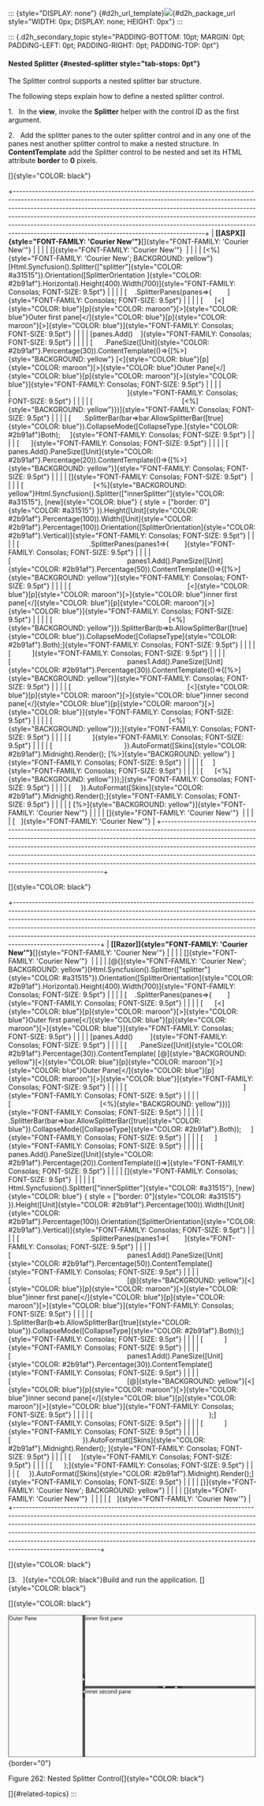 ::: {style="DISPLAY: none"}
[](ms-xhelp:///?Id=d2h_url_template){#d2h_url_template}![](!package_url!){#d2h_package_url style="WIDTH: 0px; DISPLAY: none; HEIGHT: 0px"}
:::

::: {.d2h_secondary_topic style="PADDING-BOTTOM: 10pt; MARGIN: 0pt; PADDING-LEFT: 0pt; PADDING-RIGHT: 0pt; PADDING-TOP: 0pt"}
#### Nested Splitter {#nested-splitter style="tab-stops: 0pt"}

The Splitter control supports a nested splitter bar structure.

The following steps explain how to define a nested splitter control.

1.   In the **view**, invoke the **Splitter** helper with the control ID as the first argument.

2.   Add the splitter panes to the outer splitter control and in any one of the panes nest another splitter control to make a nested structure. In **ContentTemplate** add the Splitter control to be nested and set its HTML attribute **border** to **0** pixels.

[]{style="COLOR: black"} 

+------------------------------------------------------------------------------------------------------------------------------------------------------------------------------------------------------------------------------------------------------------------------------------------------------------------------------------------------------------------------------------------------------------------------------------------------------------------+
| **[\[ASPX\]]{style="FONT-FAMILY: 'Courier New'"}**[]{style="FONT-FAMILY: 'Courier New'"}                                                                                                                                                                                                                                                                                                                                                                         |
|                                                                                                                                                                                                                                                                                                                                                                                                                                                                  |
| []{style="FONT-FAMILY: 'Courier New'"}                                                                                                                                                                                                                                                                                                                                                                                                                           |
|                                                                                                                                                                                                                                                                                                                                                                                                                                                                  |
| [\<%]{style="FONT-FAMILY: 'Courier New'; BACKGROUND: yellow"}[Html.Syncfusion().Splitter([\"splitter\"]{style="COLOR: #a31515"}).Orientation([SplitterOrientation ]{style="COLOR: #2b91af"}.Horizontal).Height(400).Width(700)]{style="FONT-FAMILY: Consolas; FONT-SIZE: 9.5pt"}                                                                                                                                                                                 |
|                                                                                                                                                                                                                                                                                                                                                                                                                                                                  |
| [    .SplitterPanes(panes=\>{        ]{style="FONT-FAMILY: Consolas; FONT-SIZE: 9.5pt"}                                                                                                                                                                                                                                                                                                                                                                          |
|                                                                                                                                                                                                                                                                                                                                                                                                                                                                  |
| [      [\<]{style="COLOR: blue"}[p]{style="COLOR: maroon"}[\>]{style="COLOR: blue"}Outer first pane[\</]{style="COLOR: blue"}[p]{style="COLOR: maroon"}[\>]{style="COLOR: blue"}]{style="FONT-FAMILY: Consolas; FONT-SIZE: 9.5pt"}                                                                                                                                                                                                                               |
|                                                                                                                                                                                                                                                                                                                                                                                                                                                                  |
| [panes.Add()    ]{style="FONT-FAMILY: Consolas; FONT-SIZE: 9.5pt"}                                                                                                                                                                                                                                                                                                                                                                                               |
|                                                                                                                                                                                                                                                                                                                                                                                                                                                                  |
| [      .PaneSize([Unit]{style="COLOR: #2b91af"}.Percentage(30)).ContentTemplate(()=\>{[%\>]{style="BACKGROUND: yellow"} [\<]{style="COLOR: blue"}[p]{style="COLOR: maroon"}[\>]{style="COLOR: blue"}Outer Pane[\</]{style="COLOR: blue"}[p]{style="COLOR: maroon"}[\>]{style="COLOR: blue"}]{style="FONT-FAMILY: Consolas; FONT-SIZE: 9.5pt"}                                                                                                                    |
|                                                                                                                                                                                                                                                                                                                                                                                                                                                                  |
| [                                                            ]{style="FONT-FAMILY: Consolas; FONT-SIZE: 9.5pt"}                                                                                                                                                                                                                                                                                                                                                  |
|                                                                                                                                                                                                                                                                                                                                                                                                                                                                  |
| [                                              [\<%]{style="BACKGROUND: yellow"}})]{style="FONT-FAMILY: Consolas; FONT-SIZE: 9.5pt"}                                                                                                                                                                                                                                                                                                                             |
|                                                                                                                                                                                                                                                                                                                                                                                                                                                                  |
| [      .SplitterBar(bar=\>bar.AllowSplitterBar([true]{style="COLOR: blue"}).CollapseMode([CollapseType.]{style="COLOR: #2b91af"}Both);     ]{style="FONT-FAMILY: Consolas; FONT-SIZE: 9.5pt"}                                                                                                                                                                                                                                                                    |
|                                                                                                                                                                                                                                                                                                                                                                                                                                                                  |
| [      ]{style="FONT-FAMILY: Consolas; FONT-SIZE: 9.5pt"}                                                                                                                                                                                                                                                                                                                                                                                                        |
|                                                                                                                                                                                                                                                                                                                                                                                                                                                                  |
| [      panes.Add().PaneSize([Unit]{style="COLOR: #2b91af"}.Percentage(20)).ContentTemplate(()=\>{[%\>]{style="BACKGROUND: yellow"}]{style="FONT-FAMILY: Consolas; FONT-SIZE: 9.5pt"}                                                                                                                                                                                                                                                                             |
|                                                                                                                                                                                                                                                                                                                                                                                                                                                                  |
| []{style="FONT-FAMILY: Consolas; FONT-SIZE: 9.5pt"}                                                                                                                                                                                                                                                                                                                                                                                                              |
|                                                                                                                                                                                                                                                                                                                                                                                                                                                                  |
| [                                    [\<%]{style="BACKGROUND: yellow"}Html.Syncfusion().Splitter([\"innerSplitter\"]{style="COLOR: #a31515"}, [new]{style="COLOR: blue"} { style = [\"border: 0\"]{style="COLOR: #a31515"} }).Height([Unit]{style="COLOR: #2b91af"}.Percentage(100)).Width([Unit]{style="COLOR: #2b91af"}.Percentage(100)).Orientation([SplitterOrientation]{style="COLOR: #2b91af"}.Vertical)]{style="FONT-FAMILY: Consolas; FONT-SIZE: 9.5pt"} |
|                                                                                                                                                                                                                                                                                                                                                                                                                                                                  |
| [                                    .SplitterPanes(panes1=\>{        ]{style="FONT-FAMILY: Consolas; FONT-SIZE: 9.5pt"}                                                                                                                                                                                                                                                                                                                                         |
|                                                                                                                                                                                                                                                                                                                                                                                                                                                                  |
| [                                                            panes1.Add().PaneSize([Unit]{style="COLOR: #2b91af"}.Percentage(50)).ContentTemplate(()=\>{[%\>]{style="BACKGROUND: yellow"}]{style="FONT-FAMILY: Consolas; FONT-SIZE: 9.5pt"}                                                                                                                                                                                                                      |
|                                                                                                                                                                                                                                                                                                                                                                                                                                                                  |
| [                                                            [\<]{style="COLOR: blue"}[p]{style="COLOR: maroon"}[\>]{style="COLOR: blue"}inner first pane[\</]{style="COLOR: blue"}[p]{style="COLOR: maroon"}[\>]{style="COLOR: blue"}]{style="FONT-FAMILY: Consolas; FONT-SIZE: 9.5pt"}                                                                                                                                                                         |
|                                                                                                                                                                                                                                                                                                                                                                                                                                                                  |
| [                                                            [\<%]{style="BACKGROUND: yellow"}}).SplitterBar(b=\>b.AllowSplitterBar([true]{style="COLOR: blue"}).CollapseMode([CollapseType]{style="COLOR: #2b91af"}.Both);]{style="FONT-FAMILY: Consolas; FONT-SIZE: 9.5pt"}                                                                                                                                                                                    |
|                                                                                                                                                                                                                                                                                                                                                                                                                                                                  |
| [           ]{style="FONT-FAMILY: Consolas; FONT-SIZE: 9.5pt"}                                                                                                                                                                                                                                                                                                                                                                                                   |
|                                                                                                                                                                                                                                                                                                                                                                                                                                                                  |
| [                                                            panes1.Add().PaneSize([Unit]{style="COLOR: #2b91af"}.Percentage(30)).ContentTemplate(()=\>{[%\>]{style="BACKGROUND: yellow"}]{style="FONT-FAMILY: Consolas; FONT-SIZE: 9.5pt"}                                                                                                                                                                                                                      |
|                                                                                                                                                                                                                                                                                                                                                                                                                                                                  |
| [                                                            [\<]{style="COLOR: blue"}[p]{style="COLOR: maroon"}[\>]{style="COLOR: blue"}inner second pane[\</]{style="COLOR: blue"}[p]{style="COLOR: maroon"}[\>]{style="COLOR: blue"}]{style="FONT-FAMILY: Consolas; FONT-SIZE: 9.5pt"}                                                                                                                                                                        |
|                                                                                                                                                                                                                                                                                                                                                                                                                                                                  |
| [                                                            [\<%]{style="BACKGROUND: yellow"}});]{style="FONT-FAMILY: Consolas; FONT-SIZE: 9.5pt"}                                                                                                                                                                                                                                                                                                              |
|                                                                                                                                                                                                                                                                                                                                                                                                                                                                  |
| [           ]{style="FONT-FAMILY: Consolas; FONT-SIZE: 9.5pt"}                                                                                                                                                                                                                                                                                                                                                                                                   |
|                                                                                                                                                                                                                                                                                                                                                                                                                                                                  |
| [                                     }).AutoFormat([Skins]{style="COLOR: #2b91af"}.Midnight).Render(); [%\>]{style="BACKGROUND: yellow"} ]{style="FONT-FAMILY: Consolas; FONT-SIZE: 9.5pt"}                                                                                                                                                                                                                                                                     |
|                                                                                                                                                                                                                                                                                                                                                                                                                                                                  |
| [     ]{style="FONT-FAMILY: Consolas; FONT-SIZE: 9.5pt"}                                                                                                                                                                                                                                                                                                                                                                                                         |
|                                                                                                                                                                                                                                                                                                                                                                                                                                                                  |
| [      [\<%]{style="BACKGROUND: yellow"}});]{style="FONT-FAMILY: Consolas; FONT-SIZE: 9.5pt"}                                                                                                                                                                                                                                                                                                                                                                    |
|                                                                                                                                                                                                                                                                                                                                                                                                                                                                  |
| [     }).AutoFormat([Skins]{style="COLOR: #2b91af"}.Midnight).Render();]{style="FONT-FAMILY: Consolas; FONT-SIZE: 9.5pt"}                                                                                                                                                                                                                                                                                                                                        |
|                                                                                                                                                                                                                                                                                                                                                                                                                                                                  |
| [ [%\>]{style="BACKGROUND: yellow"}]{style="FONT-FAMILY: 'Courier New'"}                                                                                                                                                                                                                                                                                                                                                                                         |
|                                                                                                                                                                                                                                                                                                                                                                                                                                                                  |
| []{style="FONT-FAMILY: 'Courier New'"}                                                                                                                                                                                                                                                                                                                                                                                                                           |
|                                                                                                                                                                                                                                                                                                                                                                                                                                                                  |
| [   ]{style="FONT-FAMILY: 'Courier New'"}                                                                                                                                                                                                                                                                                                                                                                                                                        |
+------------------------------------------------------------------------------------------------------------------------------------------------------------------------------------------------------------------------------------------------------------------------------------------------------------------------------------------------------------------------------------------------------------------------------------------------------------------+

[]{style="COLOR: black"} 

+---------------------------------------------------------------------------------------------------------------------------------------------------------------------------------------------------------------------------------------------------------------------------------------------------------------------------------------------------------------------------------------------------------------------------------+
| **[\[Razor\]]{style="FONT-FAMILY: 'Courier New'"}**[]{style="FONT-FAMILY: 'Courier New'"}                                                                                                                                                                                                                                                                                                                                       |
|                                                                                                                                                                                                                                                                                                                                                                                                                                 |
| []{style="FONT-FAMILY: 'Courier New'"}                                                                                                                                                                                                                                                                                                                                                                                          |
|                                                                                                                                                                                                                                                                                                                                                                                                                                 |
| [\@{]{style="FONT-FAMILY: 'Courier New'; BACKGROUND: yellow"}[Html.Syncfusion().Splitter([\"splitter\"]{style="COLOR: #a31515"}).Orientation([SplitterOrientation]{style="COLOR: #2b91af"}.Horizontal).Height(400).Width(700)]{style="FONT-FAMILY: Consolas; FONT-SIZE: 9.5pt"}                                                                                                                                                 |
|                                                                                                                                                                                                                                                                                                                                                                                                                                 |
| [    .SplitterPanes(panes=\>{        ]{style="FONT-FAMILY: Consolas; FONT-SIZE: 9.5pt"}                                                                                                                                                                                                                                                                                                                                         |
|                                                                                                                                                                                                                                                                                                                                                                                                                                 |
| [      [\<]{style="COLOR: blue"}[p]{style="COLOR: maroon"}[\>]{style="COLOR: blue"}Outer first pane[\</]{style="COLOR: blue"}[p]{style="COLOR: maroon"}[\>]{style="COLOR: blue"}]{style="FONT-FAMILY: Consolas; FONT-SIZE: 9.5pt"}                                                                                                                                                                                              |
|                                                                                                                                                                                                                                                                                                                                                                                                                                 |
| [panes.Add()         ]{style="FONT-FAMILY: Consolas; FONT-SIZE: 9.5pt"}                                                                                                                                                                                                                                                                                                                                                         |
|                                                                                                                                                                                                                                                                                                                                                                                                                                 |
| [      .PaneSize([Unit]{style="COLOR: #2b91af"}.Percentage(30)).ContentTemplate( [@]{style="BACKGROUND: yellow"}[\<]{style="COLOR: blue"}[p]{style="COLOR: maroon"}[\>]{style="COLOR: blue"}Outer Pane[\</]{style="COLOR: blue"}[p]{style="COLOR: maroon"}[\>]{style="COLOR: blue"}]{style="FONT-FAMILY: Consolas; FONT-SIZE: 9.5pt"}                                                                                           |
|                                                                                                                                                                                                                                                                                                                                                                                                                                 |
| [                                                            ]{style="FONT-FAMILY: Consolas; FONT-SIZE: 9.5pt"}                                                                                                                                                                                                                                                                                                                 |
|                                                                                                                                                                                                                                                                                                                                                                                                                                 |
| [                                              [\<%]{style="BACKGROUND: yellow"}})]{style="FONT-FAMILY: Consolas; FONT-SIZE: 9.5pt"}                                                                                                                                                                                                                                                                                            |
|                                                                                                                                                                                                                                                                                                                                                                                                                                 |
| [      .SplitterBar(bar=\>bar.AllowSplitterBar([true]{style="COLOR: blue"}).CollapseMode([CollapseType]{style="COLOR: #2b91af"}.Both));     ]{style="FONT-FAMILY: Consolas; FONT-SIZE: 9.5pt"}                                                                                                                                                                                                                                  |
|                                                                                                                                                                                                                                                                                                                                                                                                                                 |
| [      ]{style="FONT-FAMILY: Consolas; FONT-SIZE: 9.5pt"}                                                                                                                                                                                                                                                                                                                                                                       |
|                                                                                                                                                                                                                                                                                                                                                                                                                                 |
| [      panes.Add().PaneSize([Unit]{style="COLOR: #2b91af"}.Percentage(20)).ContentTemplate(()=\>]{style="FONT-FAMILY: Consolas; FONT-SIZE: 9.5pt"}                                                                                                                                                                                                                                                                              |
|                                                                                                                                                                                                                                                                                                                                                                                                                                 |
| []{style="FONT-FAMILY: Consolas; FONT-SIZE: 9.5pt"}                                                                                                                                                                                                                                                                                                                                                                             |
|                                                                                                                                                                                                                                                                                                                                                                                                                                 |
| [                                    Html.Syncfusion().Splitter([\"innerSplitter\"]{style="COLOR: #a31515"}, [new]{style="COLOR: blue"} { style = [\"border: 0\"]{style="COLOR: #a31515"} }).Height([Unit]{style="COLOR: #2b91af"}.Percentage(100)).Width([Unit]{style="COLOR: #2b91af"}.Percentage(100)).Orientation([SplitterOrientation]{style="COLOR: #2b91af"}.Vertical)]{style="FONT-FAMILY: Consolas; FONT-SIZE: 9.5pt"} |
|                                                                                                                                                                                                                                                                                                                                                                                                                                 |
| [                                    .SplitterPanes(panes1=\>{        ]{style="FONT-FAMILY: Consolas; FONT-SIZE: 9.5pt"}                                                                                                                                                                                                                                                                                                        |
|                                                                                                                                                                                                                                                                                                                                                                                                                                 |
| [                                                            panes1.Add().PaneSize([Unit]{style="COLOR: #2b91af"}.Percentage(50)).ContentTemplate(]{style="FONT-FAMILY: Consolas; FONT-SIZE: 9.5pt"}                                                                                                                                                                                                                            |
|                                                                                                                                                                                                                                                                                                                                                                                                                                 |
| [                                                            [@]{style="BACKGROUND: yellow"}[\<]{style="COLOR: blue"}[p]{style="COLOR: maroon"}[\>]{style="COLOR: blue"}inner first pane[\</]{style="COLOR: blue"}[p]{style="COLOR: maroon"}[\>]{style="COLOR: blue"}]{style="FONT-FAMILY: Consolas; FONT-SIZE: 9.5pt"}                                                                                                         |
|                                                                                                                                                                                                                                                                                                                                                                                                                                 |
| [                                                            ).SplitterBar(b=\>b.AllowSplitterBar([true]{style="COLOR: blue"}).CollapseMode([CollapseType]{style="COLOR: #2b91af"}.Both));]{style="FONT-FAMILY: Consolas; FONT-SIZE: 9.5pt"}                                                                                                                                                                                    |
|                                                                                                                                                                                                                                                                                                                                                                                                                                 |
| [           ]{style="FONT-FAMILY: Consolas; FONT-SIZE: 9.5pt"}                                                                                                                                                                                                                                                                                                                                                                  |
|                                                                                                                                                                                                                                                                                                                                                                                                                                 |
| [                                                            panes1.Add().PaneSize([Unit]{style="COLOR: #2b91af"}.Percentage(30)).ContentTemplate(]{style="FONT-FAMILY: Consolas; FONT-SIZE: 9.5pt"}                                                                                                                                                                                                                            |
|                                                                                                                                                                                                                                                                                                                                                                                                                                 |
| [                                                            [@]{style="BACKGROUND: yellow"}[\<]{style="COLOR: blue"}[p]{style="COLOR: maroon"}[\>]{style="COLOR: blue"}inner second pane[\</]{style="COLOR: blue"}[p]{style="COLOR: maroon"}[\>]{style="COLOR: blue"}]{style="FONT-FAMILY: Consolas; FONT-SIZE: 9.5pt"}                                                                                                        |
|                                                                                                                                                                                                                                                                                                                                                                                                                                 |
| [                                                            );]{style="FONT-FAMILY: Consolas; FONT-SIZE: 9.5pt"}                                                                                                                                                                                                                                                                                                               |
|                                                                                                                                                                                                                                                                                                                                                                                                                                 |
| [           ]{style="FONT-FAMILY: Consolas; FONT-SIZE: 9.5pt"}                                                                                                                                                                                                                                                                                                                                                                  |
|                                                                                                                                                                                                                                                                                                                                                                                                                                 |
| [                                     }).AutoFormat([Skins]{style="COLOR: #2b91af"}.Midnight).Render(); ]{style="FONT-FAMILY: Consolas; FONT-SIZE: 9.5pt"}                                                                                                                                                                                                                                                                      |
|                                                                                                                                                                                                                                                                                                                                                                                                                                 |
| [     ]{style="FONT-FAMILY: Consolas; FONT-SIZE: 9.5pt"}                                                                                                                                                                                                                                                                                                                                                                        |
|                                                                                                                                                                                                                                                                                                                                                                                                                                 |
| [      );]{style="FONT-FAMILY: Consolas; FONT-SIZE: 9.5pt"}                                                                                                                                                                                                                                                                                                                                                                     |
|                                                                                                                                                                                                                                                                                                                                                                                                                                 |
| [     }).AutoFormat([Skins]{style="COLOR: #2b91af"}.Midnight).Render();]{style="FONT-FAMILY: Consolas; FONT-SIZE: 9.5pt"}                                                                                                                                                                                                                                                                                                       |
|                                                                                                                                                                                                                                                                                                                                                                                                                                 |
| [}]{style="FONT-FAMILY: 'Courier New'; BACKGROUND: yellow"}                                                                                                                                                                                                                                                                                                                                                                     |
|                                                                                                                                                                                                                                                                                                                                                                                                                                 |
| []{style="FONT-FAMILY: 'Courier New'"}                                                                                                                                                                                                                                                                                                                                                                                          |
|                                                                                                                                                                                                                                                                                                                                                                                                                                 |
| [   ]{style="FONT-FAMILY: 'Courier New'"}                                                                                                                                                                                                                                                                                                                                                                                       |
+---------------------------------------------------------------------------------------------------------------------------------------------------------------------------------------------------------------------------------------------------------------------------------------------------------------------------------------------------------------------------------------------------------------------------------+

[]{style="COLOR: black"} 

[3.   ]{style="COLOR: black"}Build and run the application. []{style="COLOR: black"}

[]{style="COLOR: black"} 

![](ImagesExt/image56_287.jpg){border="0"}

Figure 262: Nested Splitter Control[]{style="COLOR: black"}

[]{#related-topics}
:::
